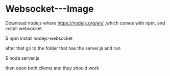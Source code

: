 # Websocket---Image

Download nodejs where https://nodejs.org/en/ ,which comes with npm, and install websocket

$ npm install nodejs-websocket

after that go to the folder that has the server.js and run

$ node server.js

then open both clients and they should work
